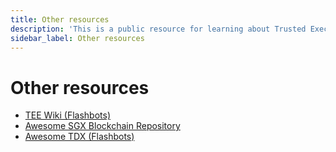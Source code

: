 ```yaml
---
title: Other resources
description: 'This is a public resource for learning about Trusted Execution Environments (TEEs). Our aim is to provide comprehensive coverage of key concepts, research advancements, and real-world applications of TEEs.'
sidebar_label: Other resources
---
```


# Other resources

* [TEE Wiki (Flashbots)](https://collective.flashbots.net/t/tee-wiki/2019)
* [Awesome SGX Blockchain Repository](https://github.com/erayack/awesome-sgx-blockchain?tab=readme-ov-file)
* [Awesome TDX (Flashbots)](https://flashbots.notion.site/Awesome-TDX-fe645e56d93846a18d15b933ca007b15)
